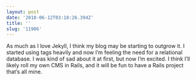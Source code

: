 ```yaml
---
layout: post
date: '2018-06-12T03:18:26.394Z'
title: ''
slug: '11906'
---
```

As much as I love Jekyll, I think my blog may be starting to outgrow it. I started using tags heavily and now I’m feeling the need for a relational database. I was kind of sad about it at first, but now I’m excited. I think I’ll likely roll my own CMS in Rails, and it will be fun to have a Rails project that’s all mine. 

